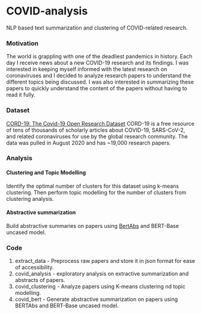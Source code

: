 # COVID-analysis
NLP based text summarization and clustering of COVID-related research.

### Motivation
The world is grappling with one of the deadliest pandemics in history. Each day I receive news about a new COVID-19 research and its findings. I was interested in keeping myself informed with the latest research on coronaviruses and I decided to analyze research papers to understand the different topics being discussed. I was also interested in summarizing these papers to quickly understand the content of the papers without having to read it fully. 

### Dataset
[CORD-19: The Covid-19 Open Research Dataset](https://allenai.org/data/cord-19)
CORD-19 is a free resource of tens of thousands of scholarly articles about COVID-19, SARS-CoV-2, and related coronaviruses for use by the global research community.
The data was pulled in August 2020 and has ~19,000 research papers.

### Analysis

#### Clustering and Topic Modelling
Identify the optimal number of clusters for this dataset using k-means clustering. Then perform topic modelling for the number of clusters from clustering analysis. 

#### Abstractive summarization
Build abstractive summaries on papers using [BertAbs](https://github.com/nlpyang/PreSumm) and BERT-Base uncased model.

### Code
1. extract_data - Preprocess raw papers and store it in json format for ease of accessibility.
2. covid_analysis - exploratory analysis on extractive summarization and abstracts of papers.
3. covid_clustering - Analyze papers using K-means clustering nd topic modelling.
4. covid_bert - Generate abstractive summarization on papers using BERTAbs and BERT-Base uncased model.







